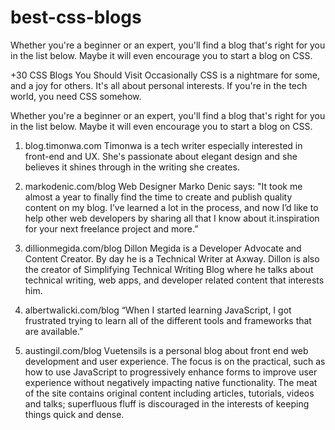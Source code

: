 # best-css-blogs
Whether you're a beginner or an expert, you'll find a blog that's right for you in the list below. Maybe it will even encourage you to start a blog on CSS.

+30 CSS Blogs You Should Visit Occasionally
CSS is a nightmare for some, and a joy for others. It's all about personal interests. If you're in the tech world, you need CSS somehow.

Whether you're a beginner or an expert, you'll find a blog that's right for you in the list below. Maybe it will even encourage you to start a blog on CSS.

1) blog.timonwa.com
Timonwa is a tech writer especially interested in front-end and UX. She's passionate about elegant design and she believes it shines through in the writing she creates. 

2) markodenic.com/blog
Web Designer Marko Denic says: "It took me almost a year to finally find the time to create and publish quality content on my blog. I’ve learned a lot in the process, and now I’d like to help other web developers by sharing all that I know about it.inspiration for your next freelance project and more.”
3) dillionmegida.com/blog
Dillon Megida is a Developer Advocate and Content Creator. By day he is a Technical Writer at Axway. Dillon is also the creator of Simplifying Technical Writing Blog where he talks about technical writing, web apps, and developer related content that interests him.

4) albertwalicki.com/blog
“When I started learning JavaScript, I got frustrated trying to learn all of the different tools and frameworks that are available.”

5) austingil.com/blog
Vuetensils is a personal blog about front end web development and user experience. The focus is on the practical, such as how to use JavaScript to progressively enhance forms to improve user experience without negatively impacting native functionality. The meat of the site contains original content including articles, tutorials, videos and talks; superfluous fluff is discouraged in the interests of keeping things quick and dense.
